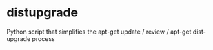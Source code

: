 distupgrade
===========

Python script that simplifies the apt-get update / review / apt-get dist-upgrade process
